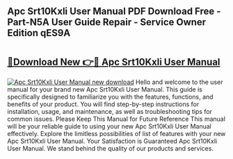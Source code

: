 ## Apc Srt10Kxli User Manual PDF Download Free - Part-N5A User Guide Repair - Service Owner Edition qES9A

# <h2><a href="http://cf23863.oget.top/?id=Apc+Srt10Kxli+User+Manual">🔗Download New 👉🔴 Apc Srt10Kxli User Manual</a></h2>

[![Apc Srt10Kxli User Manual new download](https://i.imgur.com/5g1atiW.png)](http://cf23863.oget.top/?id=Apc+Srt10Kxli+User+Manual)
Hello and welcome to the user manual for your brand new Apc Srt10Kxli User Manual. This guide is specifically designed to familiarize you with the features, functions, and benefits of your product. You will find step-by-step instructions for installation, usage, and maintenance, as well as troubleshooting tips for common issues. Please Keep This Manual for Future Reference This manual will be your reliable guide to using your new Apc Srt10Kxli User Manual effectively. Explore the limitless possibilities of list of features with your new Apc Srt10Kxli User Manual. Your Satisfaction is Guaranteed Apc Srt10Kxli User Manual. We stand behind the quality of our products and services.
